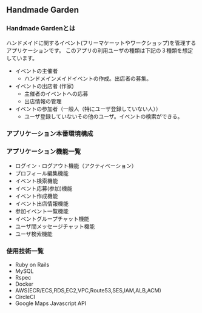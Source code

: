 ## Handmade Garden
### Handmade Gardenとは
ハンドメイドに関するイベント(フリーマケーットやワークショップ)を管理するアプリケーションです。
このアプリの利用ユーザの種類は下記の３種類を想定しています。
* イベントの主催者
  * ハンドメインメイドイベントの作成。出店者の募集。
* イベントの出店者 (作家)
  * 主催者のイベントへの応募
  * 出店情報の管理
* イベントの参加者（一般人（特にユーザ登録していない人））
  * ユーザ登録していないその他のユーザ。イベントの検索ができる。


### アプリケーション本番環境構成


### アプリケーション機能一覧
* ログイン・ログアウト機能（アクティベーション）
* プロフィール編集機能
* イベント検索機能
* イベント応募(参加)機能
* イベント作成機能
* イベント出店情報機能
* 参加イベント一覧機能
* イベントグループチャット機能
* ユーザ間メッセージチャット機能
* ユーザ検索機能


### 使用技術一覧
* Ruby on Rails
* MySQL
* Rspec
* Docker
* AWS(ECR/ECS,RDS,EC2,VPC,Route53,SES,IAM,ALB,ACM)
* CircleCI
* Google Maps Javascript API


